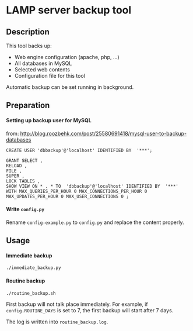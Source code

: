 LAMP server backup tool
=========================

## Description

This tool backs up:

+ Web engine configuration (apache, php, ...)
+ All databases in MySQL
+ Selected web contents
+ Configuration file for this tool

Automatic backup can be set running in background.

## Preparation

#### Setting up backup user for MySQL

from: http://blog.roozbehk.com/post/25580691418/mysql-user-to-backup-databases

````
CREATE USER 'dbbackup'@'localhost' IDENTIFIED BY  '***';

GRANT SELECT , 
RELOAD , 
FILE , 
SUPER , 
LOCK TABLES , 
SHOW VIEW ON * . * TO  'dbbackup'@'localhost' IDENTIFIED BY  '***' WITH MAX_QUERIES_PER_HOUR 0 MAX_CONNECTIONS_PER_HOUR 0 MAX_UPDATES_PER_HOUR 0 MAX_USER_CONNECTIONS 0 ;
````

#### Write `config.py`

Rename `config-example.py` to `config.py` and replace the content properly.

## Usage

#### Immediate backup

````
./immediate_backup.py
````

#### Routine backup

````
./routine_backup.sh
````

First backup will not talk place immediately. For example, if `config.ROUTINE_DAYS`
is set to 7, the first backup will start after 7 days.

The log is written into `routine_backup.log`.
